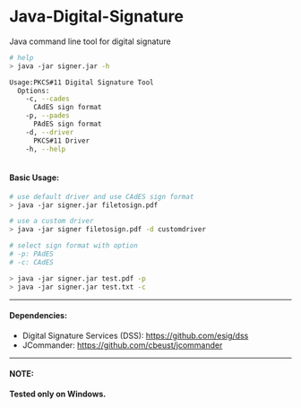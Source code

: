# Java-Digital-Signature
Java command line  tool for digital signature

```bash
# help
> java -jar signer.jar -h

Usage:PKCS#11 Digital Signature Tool
  Options:
    -c, --cades
      CAdES sign format
    -p, --pades
      PAdES sign format
    -d, --driver
      PKCS#11 Driver
    -h, --help 
    
```

#### Basic Usage:
```bash
# use default driver and use CAdES sign format
> java -jar signer.jar filetosign.pdf

# use a custom driver
> java -jar signer filetosign.pdf -d customdriver

# select sign format with option
# -p: PAdES
# -c: CAdES

> java -jar signer.jar test.pdf -p 
> java -jar signer.jar test.txt -c 
```

-----
#### Dependencies: 

- Digital Signature Services (DSS): https://github.com/esig/dss
- JCommander: https://github.com/cbeust/jcommander

-----

#### NOTE:
**Tested only on Windows.**
